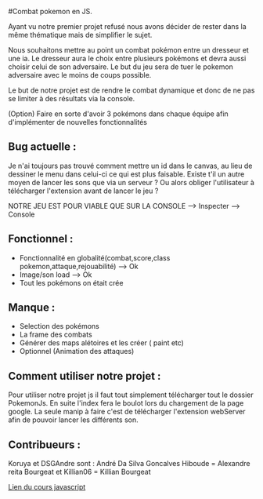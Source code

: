 ﻿#Combat pokemon en JS.

Ayant vu notre premier projet refusé nous avons décider de rester dans la même thématique mais de simplifier le sujet.

Nous souhaitons mettre au point un combat pokémon entre un dresseur et une ia. Le dresseur aura le choix entre plusieurs pokémons et devra aussi choisir celui de son adversaire. Le but du jeu sera de tuer le pokemon adversaire avec le moins de coups possible.

Le but de notre projet est de rendre le combat dynamique et donc de ne pas se limiter à des résultats via la console.

(Option) Faire en sorte d'avoir 3 pokémons dans chaque équipe afin d'implémenter de nouvelles fonctionnalités

## Bug actuelle :

Je n'ai toujours pas trouvé comment mettre un id dans le canvas, au lieu de dessiner le menu dans celui-ci ce qui est plus faisable.
Existe t'il un autre moyen de lancer les sons que via un serveur ? Ou alors obliger l'utilisateur à télécharger l'extension avant de lancer le jeu ? 

NOTRE JEU EST POUR VIABLE QUE SUR LA CONSOLE --> Inspecter --> Console 

## Fonctionnel :

- Fonctionnalité en globalité(combat,score,class pokemon,attaque,rejouabilité) --> Ok 
- Image/son load --> Ok 
- Tout les pokémons on était crée

## Manque :

- Selection des pokémons 
- La frame des combats
- Générer des maps alétoires et les créer ( paint etc)
- Optionnel (Animation des attaques)

## Comment utiliser notre projet :

Pour utiliser notre projet js il faut tout simplement télécharger tout le dossier PokemonJs. En suite l'index fera le boulot lors du chargement de la page google. 
La seule manip à faire c'est de télécharger l'extension webServer afin de pouvoir lancer les différents son. 

## Contribueurs :

Koruya et DSGAndre sont : André Da Silva Goncalves 
Hiboude = Alexandre reita 
Bourgeat et Killian06 = Killian Bourgeat

[Lien du cours javascript](http://miageprojet2.unice.fr/Intranet_de_Michel_Buffa/L3_Miage_%3a_technos_Web_et_gestion_de_projet_open_source)